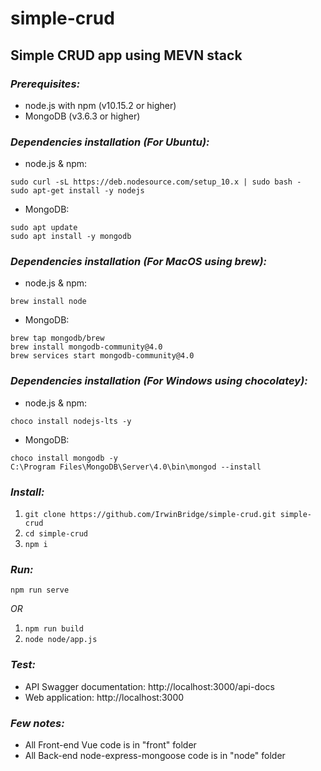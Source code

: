 # simple-crud
## Simple CRUD app using MEVN stack

### *Prerequisites:*
- node.js with npm (v10.15.2 or higher)
- MongoDB (v3.6.3 or higher)

### *Dependencies installation (For Ubuntu):*
- node.js & npm:
```
sudo curl -sL https://deb.nodesource.com/setup_10.x | sudo bash -
sudo apt-get install -y nodejs
```
- MongoDB:
```
sudo apt update
sudo apt install -y mongodb
```

### *Dependencies installation (For MacOS using brew):*
- node.js & npm:
```
brew install node
```
- MongoDB:
```
brew tap mongodb/brew
brew install mongodb-community@4.0
brew services start mongodb-community@4.0
```

### *Dependencies installation (For Windows using chocolatey):*
- node.js & npm:
```
choco install nodejs-lts -y
```
- MongoDB:
```
choco install mongodb -y
C:\Program Files\MongoDB\Server\4.0\bin\mongod --install
```

### *Install:*
1. ``` git clone https://github.com/IrwinBridge/simple-crud.git simple-crud ```
2.  ```cd simple-crud ```
3. ``` npm i ```

### *Run:*

``` npm run serve ```

*OR*

1.  ```npm run build ```
2.  ```node node/app.js ```

### *Test:*
- API Swagger documentation: http://localhost:3000/api-docs
- Web application: http://localhost:3000

### *Few notes:*
- All Front-end Vue code is in "front" folder
- All Back-end node-express-mongoose code is in "node" folder
